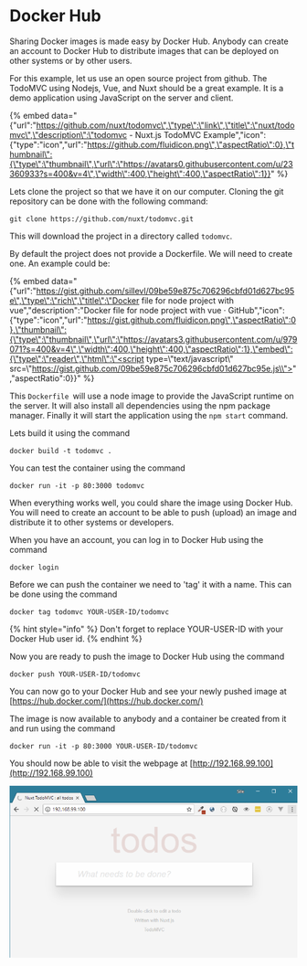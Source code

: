 # Docker Hub

Sharing Docker images is made easy by Docker Hub. Anybody can create an account to Docker Hub to distribute images that can be deployed on other systems or by other users. 

For this example, let us use an open source project from github. The TodoMVC using Nodejs, Vue, and Nuxt should be a great example. It is a demo application using JavaScript on the server and client. 

{% embed data="{\"url\":\"https://github.com/nuxt/todomvc\",\"type\":\"link\",\"title\":\"nuxt/todomvc\",\"description\":\"todomvc - Nuxt.js TodoMVC Example\",\"icon\":{\"type\":\"icon\",\"url\":\"https://github.com/fluidicon.png\",\"aspectRatio\":0},\"thumbnail\":{\"type\":\"thumbnail\",\"url\":\"https://avatars0.githubusercontent.com/u/23360933?s=400&v=4\",\"width\":400,\"height\":400,\"aspectRatio\":1}}" %}

Lets clone the project so that we have it on our computer. Cloning the git repository can be done with the following command: 

```text
git clone https://github.com/nuxt/todomvc.git
```

This will download the project in a directory called `todomvc`.

By default the project does not provide a Dockerfile. We will need to create one. An example could be:

{% embed data="{\"url\":\"https://gist.github.com/sillevl/09be59e875c706296cbfd01d627bc95e\",\"type\":\"rich\",\"title\":\"Docker file for node project with vue\",\"description\":\"Docker file for node project with vue · GitHub\",\"icon\":{\"type\":\"icon\",\"url\":\"https://gist.github.com/fluidicon.png\",\"aspectRatio\":0},\"thumbnail\":{\"type\":\"thumbnail\",\"url\":\"https://avatars3.githubusercontent.com/u/979071?s=400&v=4\",\"width\":400,\"height\":400,\"aspectRatio\":1},\"embed\":{\"type\":\"reader\",\"html\":\"<script type=\\"text/javascript\\" src=\\"https://gist.github.com/09be59e875c706296cbfd01d627bc95e.js\\"></script>\",\"aspectRatio\":0}}" %}

This `Dockerfile `will use a node image to provide the JavaScript runtime on the server. It will also install all dependencies using the npm package manager. Finally it will start the application using the `npm start` command.

Lets build it using the command

```text
docker build -t todomvc .
```

You can test the container using the command

```text
docker run -it -p 80:3000 todomvc
```

When everything works well, you could share the image using Docker Hub. You will need to create an account to be able to push \(upload\) an image and distribute it to other systems or developers.

When you have an account, you can log in to Docker Hub using the command

```text
docker login
```

Before we can push the container we need to 'tag' it with a name. This can be done using the command

```text
docker tag todomvc YOUR-USER-ID/todomvc
```

{% hint style="info" %}
Don't forget to replace YOUR-USER-ID with your Docker Hub user id.
{% endhint %}

Now you are ready to push the image to Docker Hub using the command

```text
docker push YOUR-USER-ID/todomvc
```

You can now go to your Docker Hub and see your newly pushed image at [https://hub.docker.com/](https://hub.docker.com/)

The image is now available to anybody and a container be created from it and run using the command

```text
docker run -it -p 80:3000 YOUR-USER-ID/todomvc
```

You should now be able to visit the webpage at [http://192.168.99.100](http://192.168.99.100)

![](.gitbook/assets/todomvc.png)

